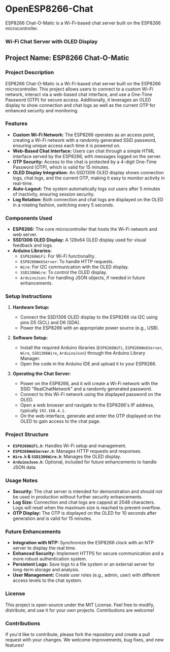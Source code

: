 # OpenESP8266-Chat
ESP8266 Chat-O-Matic is a Wi-Fi-based chat server built on the ESP8266 microcontroller. 
### **Wi-Fi Chat Server with OLED Display**

## Project Name: **ESP8266 Chat-O-Matic**

### **Project Description**
ESP8266 Chat-O-Matic is a Wi-Fi-based chat server built on the ESP8266 microcontroller. This project allows users to connect to a custom Wi-Fi network, interact via a web-based chat interface, and use a One-Time Password (OTP) for secure access. Additionally, it leverages an OLED display to show connection and chat logs as well as the current OTP for enhanced security and monitoring.

### **Features**
- **Custom Wi-Fi Network:** The ESP8266 operates as an access point, creating a Wi-Fi network with a randomly generated SSID password, ensuring unique access each time it is powered on.
- **Web-Based Chat Interface:** Users can chat through a simple HTML interface served by the ESP8266, with messages logged on the server.
- **OTP Security:** Access to the chat is protected by a 4-digit One-Time Password (OTP), which is valid for 15 minutes.
- **OLED Display Integration:** An SSD1306 OLED display shows connection logs, chat logs, and the current OTP, making it easy to monitor activity in real-time.
- **Auto-Logout:** The system automatically logs out users after 5 minutes of inactivity, ensuring session security.
- **Log Rotation:** Both connection and chat logs are displayed on the OLED in a rotating fashion, switching every 5 seconds.

### **Components Used**
- **ESP8266:** The core microcontroller that hosts the Wi-Fi network and web server.
- **SSD1306 OLED Display:** A 128x64 OLED display used for visual feedback and logs.
- **Arduino Libraries:**
  - `ESP8266WiFi`: For Wi-Fi functionality.
  - `ESP8266WebServer`: To handle HTTP requests.
  - `Wire`: For I2C communication with the OLED display.
  - `SSD1306Wire`: To control the OLED display.
  - `ArduinoJson`: For handling JSON objects, if needed in future enhancements.

### **Setup Instructions**
1. **Hardware Setup:**
   - Connect the SSD1306 OLED display to the ESP8266 via I2C using pins D5 (SCL) and D6 (SDA).
   - Power the ESP8266 with an appropriate power source (e.g., USB).

2. **Software Setup:**
   - Install the required Arduino libraries (`ESP8266WiFi`, `ESP8266WebServer`, `Wire`, `SSD1306Wire`, `ArduinoJson`) through the Arduino Library Manager.
   - Open the code in the Arduino IDE and upload it to your ESP8266.
   
3. **Operating the Chat Server:**
   - Power on the ESP8266, and it will create a Wi-Fi network with the SSID "RealChatNetwork" and a randomly generated password.
   - Connect to this Wi-Fi network using the displayed password on the OLED.
   - Open a web browser and navigate to the ESP8266's IP address, typically `192.168.4.1`.
   - On the web interface, generate and enter the OTP displayed on the OLED to gain access to the chat page.

### **Project Structure**
- **`ESP8266WiFi.h`**: Handles Wi-Fi setup and management.
- **`ESP8266WebServer.h`**: Manages HTTP requests and responses.
- **`Wire.h` & `SSD1306Wire.h`**: Manages the OLED display.
- **`ArduinoJson.h`**: Optional, included for future enhancements to handle JSON data.

### **Usage Notes**
- **Security:** The chat server is intended for demonstration and should not be used in production without further security enhancements.
- **Log Size:** Connection and chat logs are capped at 2048 characters. Logs will reset when the maximum size is reached to prevent overflow.
- **OTP Display:** The OTP is displayed on the OLED for 10 seconds after generation and is valid for 15 minutes.

### **Future Enhancements**
- **Integration with NTP:** Synchronize the ESP8266 clock with an NTP server to display the real time.
- **Enhanced Security:** Implement HTTPS for secure communication and a more robust authentication system.
- **Persistent Logs:** Save logs to a file system or an external server for long-term storage and analysis.
- **User Management:** Create user roles (e.g., admin, user) with different access levels to the chat system.

### **License**
This project is open-source under the MIT License. Feel free to modify, distribute, and use it for your own projects. Contributions are welcome!

### **Contributions**
If you'd like to contribute, please fork the repository and create a pull request with your changes. We welcome improvements, bug fixes, and new features!

